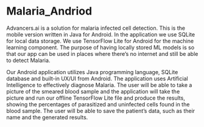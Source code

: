 # Malaria_Andriod

Advancers.ai is a solution for malaria infected cell detection. This is the mobile version written in Java for Android. In the application we use SQLite for local data storage. We use TensorFlow Lite for Android for the machine learning component. The purpose of having locally stored ML models is so that our app can be used in places where there’s no internet and still be able to detect Malaria.

Our Android application utilizes Java programming language, SQLite database and built-in UX/UI from Android. The application uses Artificial Intelligence to effectively diagnose Malaria. The user will be able to take a picture of the smeared blood sample and the application will take the picture and run our offline TensorFlow Lite file and produce the results, showing the percentages of parasitized and uninfected cells found in the blood sample. The user will be able to save the patient’s data, such as their name and the generated results.
